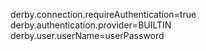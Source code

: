 
derby.connection.requireAuthentication=true
derby.authentication.provider=BUILTIN
derby.user.userName=userPassword
